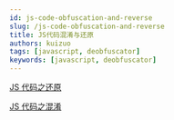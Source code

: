 ```yaml
---
id: js-code-obfuscation-and-reverse
slug: /js-code-obfuscation-and-reverse
title: JS代码混淆与还原
authors: kuizuo
tags: [javascript, deobfuscator]
keywords: [javascript, deobfuscator]
---
```


<!-- truncate -->

[JS 代码之还原](/js-code-deobfuscator)

[JS 代码之混淆](/js-code-obfuscator)
